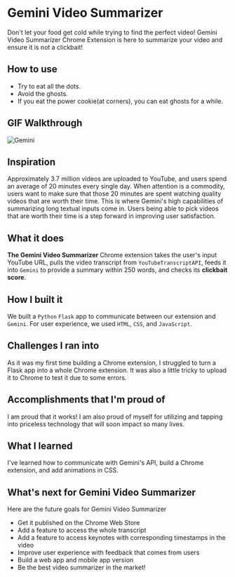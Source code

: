 # Gemini Video Summarizer
Don't let your food get cold while trying to find the perfect video! 
Gemini Video Summarizer Chrome Extension is here to summarize your video and ensure it is not a clickbait!

## How to use
- Try to eat all the dots. 
- Avoid the ghosts.
- If you eat the power cookie(at corners), you can eat ghosts for a while.

## GIF Walkthrough
![Gemini](https://github.com/AkselCan/geminihacktathon/assets/89808958/d5f98d40-5016-4121-a329-d17145b55b33)

## Inspiration
Approximately 3.7 million videos are uploaded to YouTube, and users spend an average of 20 minutes every single day. When attention is a commodity, users want to make sure that those 20 minutes are spent watching quality videos that are worth their time. This is where Gemini's high capabilities of summarizing long textual inputs come in. Users being able to pick videos that are worth their time is a step forward in improving user satisfaction. 

## What it does
**The Gemini Video Summarizer** Chrome extension takes the user's input YouTube URL, pulls the video transcript from `YouTubeTranscriptAPI`, feeds it into `Gemini` to provide a summary within 250 words, and checks its **clickbait score**.

## How I built it
We built a `Python` `Flask` app to communicate between our extension and `Gemini`. For user experience, we used `HTML`, `CSS`, and `JavaScript`.

## Challenges I ran into
As it was my first time building a Chrome extension, I struggled to turn a Flask app into a whole Chrome extension. It was also a little tricky to upload it to Chrome to test it due to some errors. 

## Accomplishments that I'm proud of
I am proud that it works! I am also proud of myself for utilizing and tapping into priceless technology that will soon impact so many lives.

## What I learned
I've learned how to communicate with Gemini's API, build a Chrome extension, and add animations in CSS. 

## What's next for Gemini Video Summarizer
Here are the future goals for Gemini Video Summarizer
- Get it published on the Chrome Web Store
- Add a feature to access the whole transcript
- Add a feature to access keynotes with corresponding timestamps in the video
- Improve user experience with feedback that comes from users
- Build a web app and mobile app version
- Be the best video summarizer in the market!

